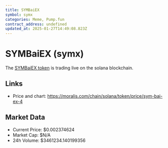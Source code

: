```yaml
---
title: SYMBaiEX
symbol: symx
categories: Meme, Pump.fun
contract_address: undefined
updated_at: 2025-01-27T14:49:08.823Z
---
```


# SYMBaiEX (symx)
The [SYMBaiEX token](https://moralis.com/chain/solana/token/price/sym-bai-ex-4) is trading live on the solana blockchain.

## Links
- Price and chart: https://moralis.com/chain/solana/token/price/sym-bai-ex-4

## Market Data
- Current Price: $0.002374624
- Market Cap: $N/A
- 24h Volume: $3461234.140199356
